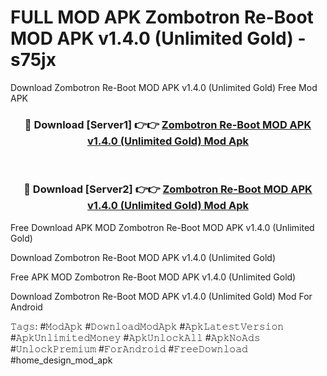 # FULL MOD APK Zombotron Re-Boot MOD APK v1.4.0 (Unlimited Gold) - s75jx
Download Zombotron Re-Boot MOD APK v1.4.0 (Unlimited Gold) Free Mod APK

<div align="center">
<h3>🔴 Download [Server1] 👉👉 <a href="https://apk-comot.site?title=Zombotron_Re-Boot_MOD_APK_v1.4.0_(Unlimited_Gold)">Zombotron Re-Boot MOD APK v1.4.0 (Unlimited Gold) Mod Apk</a></h3><br>

<h3>🔴 Download [Server2] 👉👉 <a href="https://apk-comot.site?title=Zombotron_Re-Boot_MOD_APK_v1.4.0_(Unlimited_Gold)">Zombotron Re-Boot MOD APK v1.4.0 (Unlimited Gold) Mod Apk</a></h3>
</div>


Free Download APK MOD Zombotron Re-Boot MOD APK v1.4.0 (Unlimited Gold)

Download Zombotron Re-Boot MOD APK v1.4.0 (Unlimited Gold) 

Free APK MOD Zombotron Re-Boot MOD APK v1.4.0 (Unlimited Gold) 

Download Zombotron Re-Boot MOD APK v1.4.0 (Unlimited Gold) Mod For Android

𝚃𝚊𝚐𝚜: #𝙼𝚘𝚍𝙰𝚙𝚔 #𝙳𝚘𝚠𝚗𝚕𝚘𝚊𝚍𝙼𝚘𝚍𝙰𝚙𝚔 #𝙰𝚙𝚔𝙻𝚊𝚝𝚎𝚜𝚝𝚅𝚎𝚛𝚜𝚒𝚘𝚗 #𝙰𝚙𝚔𝚄𝚗𝚕𝚒𝚖𝚒𝚝𝚎𝚍𝙼𝚘𝚗𝚎𝚢 #𝙰𝚙𝚔𝚄𝚗𝚕𝚘𝚌𝚔𝙰𝚕𝚕 #𝙰𝚙𝚔𝙽𝚘𝙰𝚍𝚜 #𝚄𝚗𝚕𝚘𝚌𝚔𝙿𝚛𝚎𝚖𝚒𝚞𝚖 #𝙵𝚘𝚛𝙰𝚗𝚍𝚛𝚘𝚒𝚍 #𝙵𝚛𝚎𝚎𝙳𝚘𝚠𝚗𝚕𝚘𝚊𝚍 #home_design_mod_apk